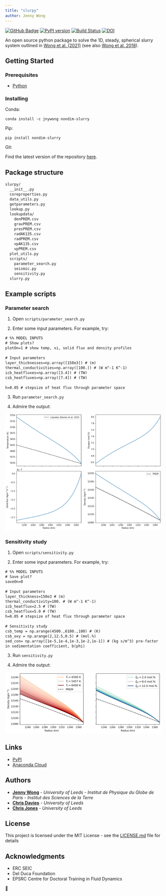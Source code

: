 ```yaml
---
title: "slurpy"
author: Jenny Wong
---
```


[![GitHub Badge](https://img.shields.io/badge/GitHub-slurpy-purple?logo=github)](https:github.com/jnywong/nondim-slurry)
[![PyPI version](https://badge.fury.io/py/nondim-slurry.svg)](https://badge.fury.io/py/nondim-slurry)
[![Build Status](https://travis-ci.org/jnywong/nondim-slurry.svg?branch=master)](https://travis-ci.org/jnywong/nondim-slurry)
[![DOI](https://zenodo.org/badge/DOI/10.5281/zenodo.4446750.svg)](https://doi.org/10.5281/zenodo.4446750)

An open source python package to solve the 1D, steady, spherical slurry system outlined in [Wong et al. (2021)](https://www.sciencedirect.com/science/article/am/pii/S0012821X21000509) (see also [Wong et al. 2018](https://academic.oup.com/gji/article-pdf/214/3/2236/36134435/ggy245.pdf)).

## Getting Started

### Prerequisites
- [Python](https://www.python.org/)

### Installing
Conda:
```
conda install -c jnywong nondim-slurry
```

Pip:
```
pip install nondim-slurry
```

Git:

Find the latest version of the repository [here](https://github.com/jnywong/nondim-slurry).

## Package structure
```
slurpy/
  __init__.py
  coreproperties.py
  data_utils.py
  getparameters.py
  lookup.py
  lookupdata/
    denPREM.csv
    gravPREM.csv
    presPREM.csv
    radAK135.csv
    radPREM.csv
    vpAK135.csv
    vpPREM.csv
  plot_utils.py
  scripts/
    parameter_search.py
    seismic.py
    sensitivity.py
  slurry.py
```

## Example scripts

### Parameter search

1. Open `scripts/parameter_search.py`

2. Enter some input parameters. For example, try:

```
# %% MODEL INPUTS
# Show plots?
plotOn=1 # show temp, xi, solid flux and density profiles

# Input parameters
layer_thicknesses=np.array([150e3]) # (m)
thermal_conductivities=np.array([100.]) # (W m^-1 K^-1)
icb_heatfluxes=np.array([3.4]) # (TW)
csb_heatfluxes=np.array([7.4]) # (TW)

h=0.05 # stepsize of heat flux through parameter space
```

3. Run `parameter_search.py`

4. Admire the output:

![](https://github.com/jnywong/nondim-slurry/blob/master/docs/simple_output.png?raw=true)

### Sensitivity study

1. Open `scripts/sensitivity.py`

2. Enter some input parameters. For example, try:

```
# %% MODEL INPUTS
# Save plot?
saveOn=0

# Input parameters
layer_thickness=150e3 # (m)
thermal_conductivity=100. # (W m^-1 K^-1)
icb_heatflux=2.5 # (TW)
csb_heatflux=5.0 # (TW)
h=0.05 # stepsize of heat flux through parameter space

# Sensitivity study
csb_temp = np.arange(4500.,6100.,100) # (K)
csb_oxy = np.arange(2,12.5,0.5) # (mol.%)
sed_con= np.array([1e-5,1e-4,1e-3,1e-2,1e-1]) # (kg s/m^3) pre-factor in sedimentation coefficient, b(phi)
```

3. Run `sensitivity.py`

4. Admire the output:

![](https://github.com/jnywong/nondim-slurry/blob/master/docs/sensitivity_example.png?raw=true)

## Links
* [PyPI](https://pypi.org/project/nondim-slurry/)
* [Anaconda Cloud](https://anaconda.org/jnywong/nondim-slurry)

## Authors

* [**Jenny Wong**](https://jnywong.github.io/) - *University of Leeds - Institut de Physique du Globe de Paris - Institut des Sciences de la Terre*
* [**Chris Davies**](https://environment.leeds.ac.uk/see/staff/1225/dr-chris-davies) - *University of Leeds*
* [**Chris Jones**](https://eps.leeds.ac.uk/maths/staff/4042/professor-christopher-jones-) - *University of Leeds*

## License

This project is licensed under the MIT License - see the [LICENSE.md](https://github.com/jnywong/nondim-slurry/blob/master/LICENSE.md) file for details

## Acknowledgments

* ERC SEIC
* Del Duca Foundation
* EPSRC Centre for Doctoral Training in Fluid Dynamics

🎉
